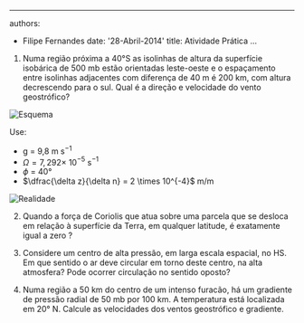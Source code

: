 <!--
pandoc --latex-engine=xelatex -V geometry:margin=1in --mathjax --smart --normalize --standalone --highlight-style=pygments --webtex --from markdown homework.md --to latex --output lecture-10_2014_05_28_CW_homework.pdf
-->

<!-- (Exercício retirado da apostila de meteorologia básica Alice Grimm, 2005) -->

---
authors:
- Filipe Fernandes
date: '28-Abril-2014'
title: Atividade Prática
...

1) Numa região próxima a 40°S as isolinhas de altura da superfície isobárica
   de 500 mb estão orientadas leste-oeste e o espaçamento entre isolinhas
   adjacentes com diferença de 40 m é 200 km, com altura decrescendo para o
   sul.  Qual é a direção e velocidade do vento geostrófico?

![Esquema](./figures/TWsketch.png "Esquema")

Use:

- g = 9,8 m s$^{-1}$
- $\Omega = 7,292 \times$ 10$^{-5}$ s$^{-1}$
- $\phi$ = 40°
- $\dfrac{\delta z}{\delta n} = 2 \times 10^{-4}$ m/m

<!-- Vg = 20.9 m/s -->

![Realidade](./figures/TW_real.png "Realidade")

2) Quando a força de Coriolis que atua sobre uma parcela que se desloca em
   relação à superfície da Terra, em qualquer latitude, é exatamente igual a
   zero ?

3) Considere um centro de alta pressão, em larga escala espacial, no HS. Em que
   sentido o ar deve circular em torno deste centro, na alta atmosfera?  Pode
   ocorrer circulação no sentido oposto?

4) Numa região a 50 km do centro de um intenso furacão, há um gradiente de
   pressão radial de 50 mb por 100 km.  A temperatura está localizada em 20° N.
   Calcule as velocidades dos ventos geostrófico e gradiente.
